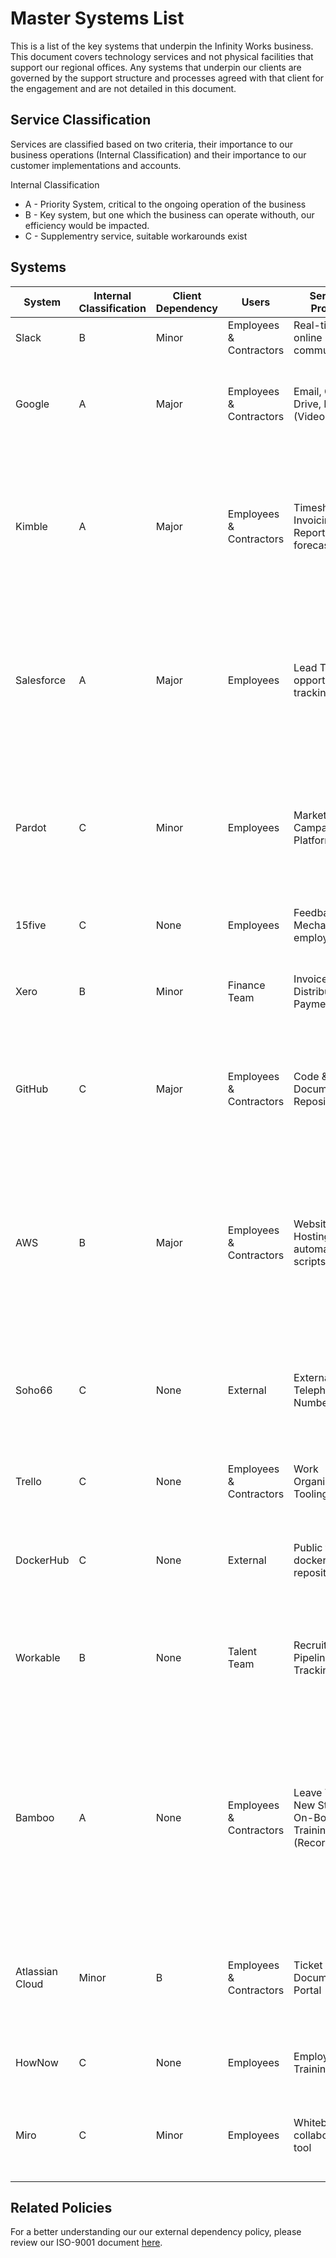 # Master Systems List

This is a list of the key systems that underpin the Infinity Works business. This document covers technology services and not physical facilities that support our regional offices. Any systems that underpin our clients are governed by the support structure and processes agreed with that client for the engagement and are not detailed in this document.

## Service Classification

Services are classified based on two criteria, their importance to our business operations (Internal Classification) and their importance to our customer implementations and accounts.

Internal Classification

- A - Priority System, critical to the ongoing operation of the business
- B - Key system, but one which the business can operate withouth, our efficiency would be impacted.
- C - Supplementry service, suitable workarounds exist

## Systems

System | Internal Classification | Client Dependency | Users | Service's Provided | Workaround | Support |
-----------|-------------------------|-------------------|------------------|---------|-------|---------|
Slack | B | Minor | Employees & Contractors| Real-time online communications | Fallback to email & Video chat | [link](https://slack.com/intl/en-gb/) |
Google | A | Major | Employees & Contractors| Email, Google Drive, Meet (Video chat) | Slack can provide comparable functionality that would be suitable as a workaround | [link](https://support.google.com/) |
Kimble | A | Major | Employees & Contractors| Timesheets, Invoicing, Reporting, forecasting | Fallback to manual data entry, account leads would provide data to finance. Information would then be back-dated into Kimble when service resumes. |[link](https://www.kimbleapps.com/support/) | | |
Salesforce | A | Major | Employees | Lead Tracking, opportunity tracking | Fallback to manual data entry, account leads would provide data to finance. Information would then be back-dated into Salesforce when service resumes | [link](https://login.salesforce.com)|
Pardot | C | Minor | Employees | Marketing and Campaign Platform | Fallback to manual tracking and targetted campaings. Information would then be back-dated into Salesforce when service resumes | [link](https://login.salesforce.com)|
15five | C | None | Employees | Feedback Mechanism for employees | Feedback can be submitted through slack, email or video | [link](https://www.15five.com/)|
Xero | B | Minor |Finance Team | Invoice Distribution & Payment | Invoices could be manually exported from Kimble and sent to customers | [link](https://central.xero.com/s/article/Get-help-from-Xero-Support#Web) |
GitHub | C | Major |Employees & Contractors | Code & Documentation Repository | Key content is available if required on employees laptops, thanks to this being a distributed version control system | [link](www.github.com) |
AWS | B | Major |Employees & Contractors | Website Hosting, Various automated scripts | We can update our public DNS and put together a 'sorry' page should AWS suffer issues. For the automated scripts, all are implemented to save time and can be manually executed | [link](www.aws.com) |
Soho66 | C | None |External | External Telephone Number | Email, twitter & LinkedIn provide suitable workarounds. Service not heavily relied upon. | [link](https://soho66.co.uk/) |
Trello | C | None |Employees & Contractors | Work Organisation Tooling | GitHub provides a comparable feature we sometimes make use of | [link](www.trello.com) |
DockerHub | C | None | External| Public facing docker image repository | Provision isn't key to our offerings, downtime wouldn't impact us | [link](https://hub.docker.com/) |
Workable | B | None | Talent Team | Recruitment Pipeline & Tracking | Contacts details are regularly exported, fallback to offline communication with the candidate | [link](www.workable.com) |
Bamboo | A | None |Employees & Contractors | Leave Tracking, New Starter On-Boarding, Training (Recording) | Training would be retrospectively updated, New starters would be contacted by our HR team to be progressed. Leave would be agreed manually with account leads and retrospectively updated | [link](www.bamboohr.com) |
Atlassian Cloud | Minor | B | Employees & Contractors | Ticket Tracking, Documentation Portal | Tickets would be logged manually through Slack, documents could be recovered from backup if required | [link](www.atlassian.com) |
HowNow | C | None |Employees | Employee Training Portal | Training would be placed on-hold until available | [link](www.hownow.com) |
Miro | C | Minor |Employees | Whiteboarding collaboration tool | Use of other whiteboarding tools, e.g. google jamboard or wait until tool is available | [link](www.miro.com) |

## Related Policies

For a better understanding our our external dependency policy, please review our ISO-9001 document [here](ISO-9001/ExternalDependencyPolicy/README.md).
